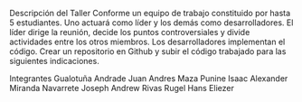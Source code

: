 Descripción del Taller 
Conforme un equipo de trabajo constituido por hasta 5 estudiantes. Uno actuará como líder y los demás 
como desarrolladores. El líder dirige la reunión, decide los puntos controversiales y divide actividades 
entre los otros miembros. Los desarrolladores implementan el código. Crear un repositorio en Github y 
subir el código trabajado para las siguientes indicaciones. 

Integrantes
Gualotuña Andrade Juan Andres
Maza Punine Isaac Alexander
Miranda Navarrete Joseph Andrew
Rivas Rugel Hans Eliezer

